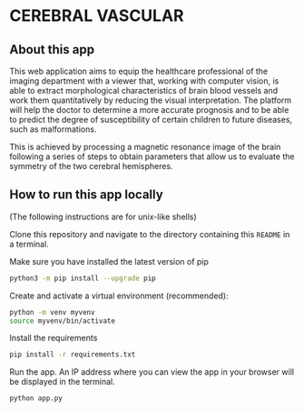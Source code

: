 # CEREBRAL VASCULAR

## About this app

This web application aims to equip the  healthcare professional of the imaging department with a viewer that, working with computer vision, is able to extract morphological characteristics of brain blood vessels and work them quantitatively by reducing the visual interpretation. The platform will help the doctor to determine a more accurate prognosis and to be able to predict the degree of susceptibility of certain children to future diseases, such as malformations.

This is achieved by processing a magnetic resonance image of the brain following a series of steps to obtain parameters that allow us to evaluate the symmetry of the two cerebral hemispheres.

## How to run this app locally

(The following instructions are for unix-like shells)

Clone this repository and navigate to the directory containing this `README` in
a terminal.

Make sure you have installed the latest version of pip

```bash
python3 -m pip install --upgrade pip
```

Create and activate a virtual environment (recommended):

```bash
python -m venv myvenv
source myvenv/bin/activate
```

Install the requirements

```bash
pip install -r requirements.txt
```

Run the app. An IP address where you can view the app in your browser will be
displayed in the terminal.

```bash
python app.py
```
